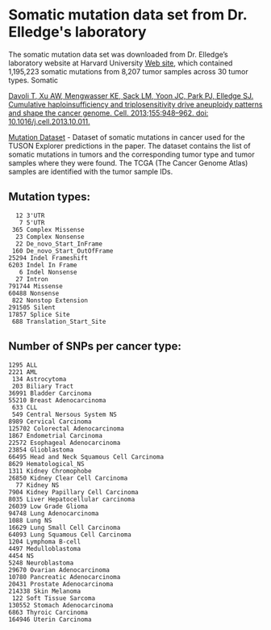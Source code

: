 Somatic mutation data set from Dr. Elledge's laboratory
===

The somatic mutation data set was downloaded from Dr. Elledge’s laboratory website at Harvard University [Web site](http://elledgelab.med.harvard.edu/?page_id=689), which contained 1,195,223 somatic mutations from 8,207 tumor samples across 30 tumor types. Somatic

[Davoli T, Xu AW, Mengwasser KE, Sack LM, Yoon JC, Park PJ, Elledge SJ. Cumulative haploinsufficiency and triplosensitivity drive aneuploidy patterns and shape the cancer genome. Cell. 2013;155:948–962. doi: 10.1016/j.cell.2013.10.011.]()

[Mutation Dataset](http://elledgelab.med.harvard.edu/wp-content/uploads/2013/11/Mutation_Dataset.txt.zip) - Dataset of somatic mutations in cancer used for the TUSON Explorer predictions in the paper. The dataset contains the list of somatic mutations in tumors and the corresponding tumor type and tumor samples where they were found. The TCGA (The Cancer Genome Atlas) samples are identified with the tumor sample IDs.

Mutation types:
---

	  12 3'UTR
	   7 5'UTR
	 365 Complex Missense
	  23 Complex Nonsense
	  22 De_novo_Start_InFrame
	 160 De_novo_Start_OutOfFrame
	25294 Indel Frameshift
	6203 Indel In Frame
	   6 Indel Nonsense
	  27 Intron
	791744 Missense
	60488 Nonsense
	 822 Nonstop Extension
	291505 Silent
	17857 Splice Site
	 688 Translation_Start_Site

Number of SNPs per cancer type:
---

	1295 ALL
	2221 AML
	 134 Astrocytoma
	 203 Biliary Tract
	36991 Bladder Carcinoma
	55210 Breast Adenocarcinoma
	 633 CLL
	 549 Central Nersous System NS
	8989 Cervical Carcinoma
	125702 Colorectal Adenocarcinoma
	1867 Endometrial Carcinoma
	22572 Esophageal Adenocarcinoma
	23854 Glioblastoma
	66495 Head and Neck Squamous Cell Carcinoma
	8629 Hematological_NS
	1311 Kidney Chromophobe
	26850 Kidney Clear Cell Carcinoma
	  77 Kidney NS
	7904 Kidney Papillary Cell Carcinoma
	8035 Liver Hepatocellular carcinoma
	26039 Low Grade Glioma
	94748 Lung Adenocarcinoma
	1088 Lung NS
	16629 Lung Small Cell Carcinoma
	64093 Lung Squamous Cell Carcinoma
	1204 Lymphoma B-cell
	4497 Medulloblastoma
	4454 NS
	5248 Neuroblastoma
	29670 Ovarian Adenocarcinoma
	10780 Pancreatic Adenocarcinoma
	20431 Prostate Adenocarcinoma
	214338 Skin Melanoma
	 122 Soft Tissue Sarcoma
	130552 Stomach Adenocarcinoma
	6863 Thyroic Carcinoma
	164946 Uterin Carcinoma



